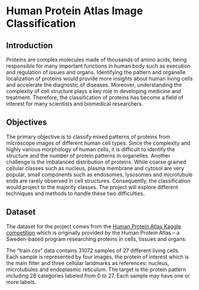 # Human Protein Atlas Image Classification


## Introduction

Proteins are complex molecules made of thousands of amino acids, being responsible for many important functions in human body such as execution and regulation of issues and organs. Identifying the pattern and organelle localization of proteins would provide more insights about human living cells and accelerate the diagnostic of diseases. Moreover, understanding the complexity of cell structure plays a key role in developing medicine and treatment. Therefore, the classification of proteins has become a field of interest for many scientists and biomedical researchers.

## Objectives

The primary objective is to classify mixed patterns of proteins from microscope images of different human cell types. Since the complexity and highly various morphology of human cells, it is difficult to identify the structure and the number of protein patterns in organelles. Another challenge is the imbalanced distribution of proteins. While coarse grained cellular classes such as nucleus, plasma membrane and cytosol are very popular, small components such as endosomes, lysosomes and microtubule ends are rarely observed in cell structures. Consequently, the classification would project to the majority classes. The project will explore different techniques and methods to handle these two difficulties.

## Dataset

The dataset for the project comes from the [Human Protein Atlas Kaggle competition](https://www.kaggle.com/c/human-protein-atlas-image-classification/data) which is originally provided by the Human Protein Atlas – a Sweden-based program researching proteins in cells, tissues and organs: 

The “train.csv” data contains 31072 samples of 27 different living cells. Each sample is represented by four images, the protein of interest which is the main filter and three cellular landmarks as references: nucleus, microtubules and endoplasmic reticulum. The target is the protein pattern including 28 categories labeled from 0 to 27. Each sample may have one or more labels.

